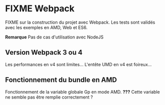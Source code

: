 # FIXME Webpack

FIXME sur la construction du projet avec Webpack.
Les tests sont validés avec les exemples en AMD, Web et ES6.

**Remarque**
Pas de cas d'utilisation avec NodeJS

## Version Webpack 3 ou 4

Les performances en v4 sont limites...
L'entête UMD en v4 est foireux...

## Fonctionnement du bundle en AMD

Fonctionnement de la variable globale Gp en mode AMD.
**???**
Cette variable ne semble pas être remplie correctement ?
